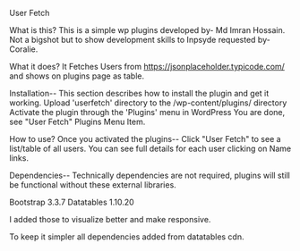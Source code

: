 User Fetch

What is this?
This is a simple wp plugins developed by- Md Imran Hossain. Not a bigshot but to show development skills to Inpsyde requested by- Coralie.

What it does?
It Fetches Users from https://jsonplaceholder.typicode.com/ and shows on plugins page as table. 

Installation--
This section describes how to install the plugin and get it working.
Upload 'userfetch' directory to the /wp-content/plugins/ directory
Activate the plugin through the 'Plugins' menu in WordPress
You are done, see "User Fetch" Plugins Menu Item.

How to use?
Once you activated the plugins--
Click "User Fetch" to see a list/table of all users.
You can see full details for each user clicking on Name links.

Dependencies--
Technically dependencies are not required, plugins will still be functional without these external libraries.

Bootstrap 3.3.7
Datatables 1.10.20

I added those to visualize better and make responsive.

To keep it simpler all dependencies added from datatables cdn.